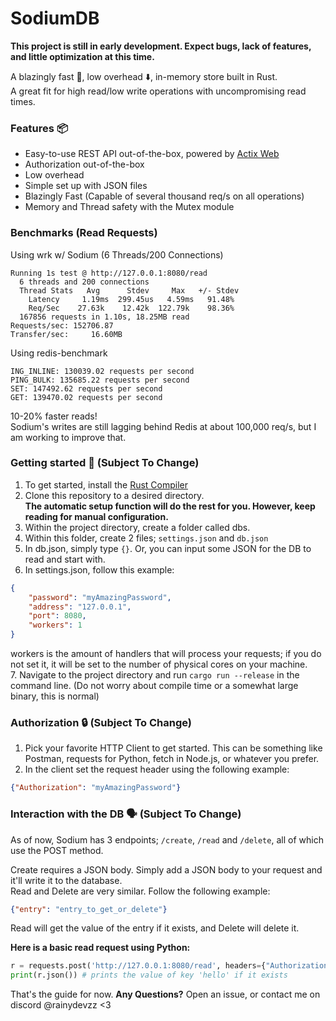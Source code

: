 # SodiumDB

**This project is still in early development. Expect bugs, lack of features, and little optimization at this time.**

A blazingly fast 🚀, low overhead ⬇️, in-memory store built in Rust.\
A great fit for high read/low write operations with uncompromising read times.

### Features 📦
- Easy-to-use REST API out-of-the-box, powered by [Actix Web](https://actix.rs/)
- Authorization out-of-the-box
- Low overhead
- Simple set up with JSON files
- Blazingly Fast (Capable of several thousand req/s on all operations)
- Memory and Thread safety with the Mutex module

### Benchmarks (Read Requests)
Using wrk w/ Sodium (6 Threads/200 Connections)
```
Running 1s test @ http://127.0.0.1:8080/read
  6 threads and 200 connections
  Thread Stats   Avg      Stdev     Max   +/- Stdev
    Latency     1.19ms  299.45us   4.59ms   91.48%
    Req/Sec    27.63k    12.42k  122.79k    98.36%
  167856 requests in 1.10s, 18.25MB read
Requests/sec: 152706.87
Transfer/sec:     16.60MB
```
Using redis-benchmark
```
ING_INLINE: 130039.02 requests per second
PING_BULK: 135685.22 requests per second
SET: 147492.62 requests per second
GET: 139470.02 requests per second
```
10-20% faster reads!\
Sodium's writes are still lagging behind Redis at about 100,000 req/s, but I am working to improve that.

### Getting started 🔎 (Subject To Change)
1. To get started, install the [Rust Compiler](https://www.rust-lang.org/)
2. Clone this repository to a desired directory.\
**The automatic setup function will do the rest for you. However, keep reading for manual configuration.**
3. Within the project directory, create a folder called dbs.
4. Within this folder, create 2 files; `settings.json` and `db.json`
5. In db.json, simply type `{}`. Or, you can input some JSON for the DB to read and start with.
6. In settings.json, follow this example:
```json
{
    "password": "myAmazingPassword",
    "address": "127.0.0.1",
    "port": 8080,
    "workers": 1
}
```
workers is the amount of handlers that will process your requests; if you do not set it, it will be set to the number of physical cores on your machine.\
7. Navigate to the project directory and run `cargo run --release` in the command line. (Do not worry about compile time or a somewhat large binary, this is normal)

### Authorization 🔒 (Subject To Change)
1. Pick your favorite HTTP Client to get started. This can be something like Postman, requests for Python, fetch in Node.js, or whatever you prefer.
2. In the client set the request header using the following example:
```json
{"Authorization": "myAmazingPassword"}
```

### Interaction with the DB 🗣️ (Subject To Change)
As of now, Sodium has 3 endpoints; `/create`, `/read` and `/delete`, all of which use the POST method.

Create requires a JSON body. Simply add a JSON body to your request and it'll write it to the database.\
Read and Delete are very similar. Follow the following example:
```json
{"entry": "entry_to_get_or_delete"}
```
Read will get the value of the entry if it exists, and Delete will delete it.

**Here is a basic read request using Python:**
```python
r = requests.post('http://127.0.0.1:8080/read', headers={"Authorization": "myAmazingPassword"}, json={"entry": "hello"})
print(r.json()) # prints the value of key 'hello' if it exists
```

That's the guide for now. **Any Questions?** Open an issue, or contact me on discord @rainydevzz <3